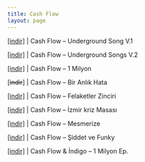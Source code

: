 ```yaml
---
title: Cash Flow
layout: page
---
```


<a href="https://cloud.mail.ru/public/4f9ca753d0d4/Cash%20Flow%20%28%C3%87a%C4%9Fda%C5%9F%29%20-%20Underground%20Songs" target="_blank">[indir]</a>   |   Cash Flow &#8211; Underground Song V.1

<a href="https://cloud.mail.ru/public/8fb4d8931f5f/Cash%20Flow%20-%20Underground%20Songs" target="_blank">[indir]</a>   |   Cash Flow &#8211; Underground Songs V.2

<a href="https://cloud.mail.ru/public/682d5dc9da62/Cash%20Flow%20-%20%201%20Milyon" target="_blank">[indir]</a>   |   Cash Flow &#8211; 1 Milyon

[<del>indir</del>]   |   Cash Flow &#8211; Bir Anlık Hata

<a href="https://cloud.mail.ru/public/3505bbea9422/Cash%20Flow%20-%20Felaketler%20Zinciri" target="_blank">[indir]</a>   |   Cash Flow &#8211; Felaketler Zinciri

<a href="https://cloud.mail.ru/public/c2577f043d24/Cash%20Flow%20-%20Izmir%20Kriz%20Masas%C4%B1" target="_blank">[indir]</a>   |   Cash Flow &#8211; İzmir kriz Masası

<a href="https://cloud.mail.ru/public/c6b87fa6f1f8/Cash%20Flow%20-%20Mesmerize" target="_blank">[indir]</a>   |   Cash Flow &#8211; Mesmerize

<a href="https://cloud.mail.ru/public/c0f8e2139734/Cash%20Flow%20-%20Siddet%20ve%20Funky" target="_blank">[indir]</a>   |   Cash Flow &#8211; Şiddet ve Funky

<a href="https://cloud.mail.ru/public/3d90a808c205/Cash%20Flow%20%28%C3%87a%C4%9Fda%C5%9F%29%20%26%20Indigo%20Presents%20-%201%20Milyon%20EP" target="_blank">[indir]</a>   |   Cash Flow & İndigo &#8211; 1 Milyon Ep.